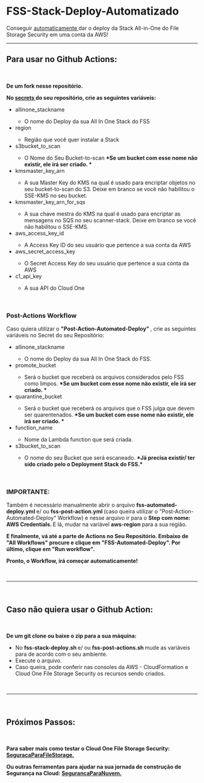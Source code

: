 # FSS-Stack-Deploy-Automatizado
Conseguir <a href="https://cloudone.trendmicro.com/docs/file-storage-security/api-create-stack/"> automaticamente </a> dar o deploy da Stack All-in-One do File Storage Security em uma conta da AWS!

<hr />

## Para usar no Github Actions:

<br />

<b> De um fork nesse repositório. </b>

<b> No <a href="https://docs.github.com/pt/actions/reference/encrypted-secrets"> secrets </a> do seu repositório, crie as seguintes variáveis: </b>

<ul>  

<li> allinone_stackname </li>
    <ul> <li> O nome do Deploy da sua All In One Stack do FSS </li> </ul>
<li> region </li>
    <ul> <li> Região que você quer instalar a Stack </li> </ul>
<li> s3bucket_to_scan </li>
    <ul> <li> O Nome do Seu Bucket-to-scan <strong> <b> *Se um bucket com esse nome não existir, ele irá ser criado. * </b> </strong> </li> </ul>
<li> kmsmaster_key_arn </li>
    <ul> <li> A sua Master Key do KMS na qual é usado para encriptar objetos no seu bucket-to-scan do S3. Deixe em branco se você não habilitou o SSE-KMS no seu bucket. </li> </ul>
<li> kmsmaster_key_arn_for_sqs </li>
    <ul> <li>  A sua chave mestra do KMS na qual é usado para encriptar as mensagens no SQS no seu scanner-stack. Deixe em branco se você não habilitou o SSE-KMS.  </li> </ul>
<li> aws_access_key_id </li>
    <ul> <li> A Access Key ID do seu usuário que pertence a sua conta da AWS  </ul> </li>
<li> aws_secret_access_key </li> 
    <ul> <li> O Secret Access Key do seu usuário que pertence a sua conta da AWS </ul> </li>
<li> c1_api_key </li>
    <ul> <li> A sua API do Cloud One </li> </ul>

</ul>

<br />

### Post-Actions Workflow

Caso quiera utilizar o <b> "Post-Action-Automated-Deploy" </b>, crie as seguintes variáveis no Secret do seu Repositório:

<ul> 

<li> allinone_stackname </li>
    <ul> <li> O nome do Deploy da sua All In One Stack do FSS. </li> </ul>
<li> promote_bucket </li>
    <ul> <li> Será o bucket que receberá os arquivos considerados pelo FSS como limpos. <b> *Se um bucket com esse nome não existir, ele irá ser criado. * </b> </li> </ul> 
<li> quarantine_bucket </li>
    <ul> <li> Será o bucket que receberá os arquivos que o FSS julga que devem ser quarentenados. <b> *Se um bucket com esse nome não existir, ele irá ser criado. * </b> </li> </ul> 
<li> function_name </li>
    <ul> <li> Nome da Lambda function que será criada. </li> </ul> 
<li> s3bucket_to_scan </li> 
    <ul> <li> O nome do seu Bucket que será escaneado. <b> *Já precisa existir/ ter sido criado pelo o Deployment Stack do FSS.* </b> </ul> </li>

</ul>

<br />

### IMPORTANTE:

Também é necessário manualmente abrir o arquivo <b> fss-automated-deploy.yml </b> e/ ou <b> fss-post-action.yml </b> (caso queira utilizar o "Post-Action-Automated-Deploy" Workflow) e nesse arquivo ir para o <b> Step com nome: AWS Credentials. </b> E lá, mudar na variável <b> aws-region </b> para a sua região.  

<b> E finalmente, vá até a parte de Actions no Seu Repositório. Embaixo de "All Workflows" procure e clique em "FSS-Automated-Deploy". Por último, clique em "Run workflow". 

Pronto, o Workflow, irá começar automaticamente!</b>

<br />
<hr />
<br />

## Caso não quiera usar o Github Action:

<br />

<b> De um git clone ou baixe o zip para a sua máquina: </b>

<ul>

<li> No <strong> fss-stack-deploy.sh </strong> e/ ou <strong> fss-post-actions.sh </strong> mude as variáveis para de acordo com o seu ambiente. </li>
<li> Execute o arquivo. </li>
<li> Caso queira, pode conferir nas consoles da AWS - CloudFormation e Cloud One File Storage Security os recursos sendo criados. </li>

</ul>

<br />
<hr />
<br />

## Próximos Passos:

<br />

<b> Para saber mais como testar o Cloud One File Storage Security: 
<a href="https://github.com/SecurityForCloudBuilders/SegurancaParaNuvem/tree/main/SegurancaParaCloudESecOps/SeguracaParaFileStorage"> SeguracaParaFileStorage. </a> 

Ou outras ferramentas para ajudar na sua jornada de construção de Segurança na Cloud: <a href="https://github.com/SecurityForCloudBuilders/SegurancaParaNuvem"> SegurancaParaNuvem. </a></b>

<br />